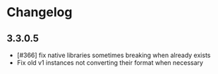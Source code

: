 # Changelog

## 3.3.0.5

- [#366] fix native libraries sometimes breaking when already exists
- Fix old v1 instances not converting their format when necessary

